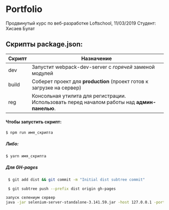 # Portfolio
Продвинутый курс по веб-разработке Loftschool, 11/03/2019
Студент: Хисаев Булат

## Скрипты package.json:

| Скрипт | Назначение |
| ------ | ------ |
| dev | Запустит webpack-dev-server с _горячей_ заменой модулей |
| build | Соберет проект для **production** (проект готов к загрузке на сервер) |
| reg | Консольная утилита для регистрации. Использовать перед началом работы над **админ-панелью**. |

#### Чтобы запустить скрипт:
```sh
$ npm run имя_скрипта
```

##### Либо:
```sh
$ yarn имя_скрипта
```

##### Для GH-pages
```sh
 $ git add dist && git commit -m "Initial dist subtree commit"
```
```sh
 $ git subtree push --prefix dist origin gh-pages
```
```sh
запуск селениум сервер
java -jar selenium-server-standalone-3.141.59.jar -host 127.0.0.1 -port 8000